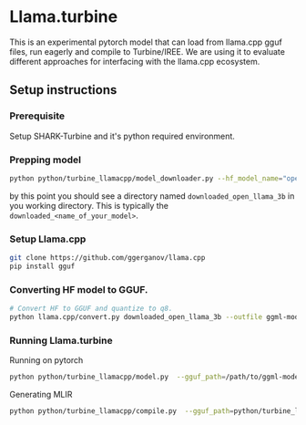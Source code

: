 # Llama.turbine

This is an experimental pytorch model that can load from llama.cpp gguf files, run eagerly and compile to Turbine/IREE. We are using it to evaluate different approaches for interfacing with the llama.cpp ecosystem.

## Setup instructions

### Prerequisite
Setup SHARK-Turbine and it's python required environment.

### Prepping model
```sh
python python/turbine_llamacpp/model_downloader.py --hf_model_name="openlm-research/open_llama_3b"
```
by this point you should see a directory named `downloaded_open_llama_3b` in you working directory.
This is typically the `downloaded_<name_of_your_model>`.

### Setup Llama.cpp

```sh
git clone https://github.com/ggerganov/llama.cpp
pip install gguf
```

### Converting HF model to GGUF.

```sh
# Convert HF to GGUF and quantize to q8.
python llama.cpp/convert.py downloaded_open_llama_3b --outfile ggml-model-q8_0.gguf --outtype q8_0
```

### Running Llama.turbine

Running on pytorch
```sh
python python/turbine_llamacpp/model.py  --gguf_path=/path/to/ggml-model-q8_0.gguf
```

Generating MLIR
```sh
python python/turbine_llamacpp/compile.py  --gguf_path=python/turbine_llamacpp/ggml-model-q8_0.gguf
```
